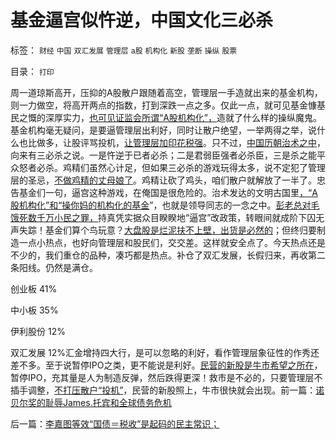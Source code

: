 # 基金逼宫似忤逆，中国文化三必杀

标签： `财经` `中国` `双汇发展` `管理层` `a股` `机构化` `新股` `垄断` `操纵` `股票` 

目录： `打印`

周一道琼斯高开，压抑的A股散户跟随着高空，管理层一手造就出来的基金机构，则一力做空，将高开两点的指数，打到深跌一点之多。仅此一点，就可见基金慷基民之慨的深厚实力，[也可见证监会所谓“A股机构化”，](../../../2008/4/14/A股机构化造就了基金超级对倒打压能力.md)造就了什么样的操纵魔鬼。基金机构毫无疑问，是要逼管理层出利好，同时让散户绝望，一举两得之举，说什么也比做多，让股评骂投机，[让管理层加印花税强](../../../2007/8/30/散户赚钱就是投机吗？.md)。只不过，[中国历朝治术之中](../../../2010/6/30/为什么中国政治学仍然非常幼稚？.md)，向来有三必杀之说。一是忤逆于已者必杀；二是君弱臣强者必杀臣，三是杀之能平众怒者必杀。鸡精们虽然心计足，但如果三必杀的游戏玩得太多，说不定犯了管理层的圣忌，[不做鸡精的丈母娘了](../../../2010/11/4/基金的丈母娘间歇性发作和保守主义.md)。鸡精让砍了鸡头，咱们散户就解放了一半了。忠告基金们一句，逼宫这种游戏，在俺国是很危险的。治术发达的文明古国里[，“A股机构化”和“操你妈的机构化的基金](../../../2011/9/15/股市连赌场都不如，实体经济连股市都不如.md)”，也就是领导同志的一念之中。[彭老总对毛饿死数千万小民之罪，](http://darthvad.blog.sohu.com/186583276.html)持真凭实据众目睽睽地“逼宫”改政策，转眼间就成阶下囚无声失踪！基金们算个鸟玩意？[大盘股是烂泥扶不上壁，出货是必然的](../../../2011/4/7/银行地产和ST的逆反投资.md)；但终归要制造一点小热点，也好向管理层和股民们，交交差。这样就安全点了。今天热点还是不少的，我们重仓的品种，凑巧都是热点。补仓了双汇发展，长假归来，再收第二条阳线。仍然是满仓。

创业板 41%

中小板 35%

伊利股份 12%

双汇发展 12%汇金增持四大行，是可以忽略的利好，看作管理层象征性的作秀还差不多。至于说暂停IPO之类，更不能说是利好。[民营的新股是牛市希望之所在](../../../2011/7/8/股神骂新股，发行管制的腐败；.md)，暂停IPO，充其量是人为制造反弹，然后跌得更深！救市是不必的，只要管理层不插手调整，[不打压散户“投机”](../../../2011/3/29/散户禁飞区，基金大轰炸，蓝筹反对派.md)，民营的新股照上，牛市很快就会出现。前一篇：[诺贝尔奖的耻辱James.托宾和全球债务危机](../../../2011/10/11/诺贝尔奖的耻辱James.托宾和全球债务危机.md)

后一篇：[李嘉图等效“国债＝税收”是起码的民主常识；](../../../2011/10/12/李嘉图等效“国债＝税收”是起码的民主常识；.md)